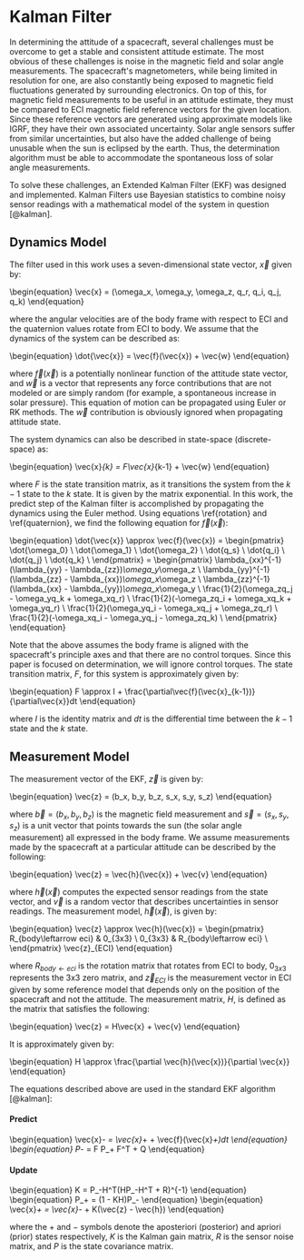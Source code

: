 
# Kalman Filter

In determining the attitude of a spacecraft, several challenges must be overcome to get a stable and consistent attitude estimate. The most obvious of these challenges is noise in the magnetic field and solar angle measurements. The spacecraft's magnetometers, while being limited in resolution for one, are also constantly being exposed to magnetic field fluctuations generated by surrounding electronics. On top of this, for magnetic field measurements to be useful in an attitude estimate, they must be compared to ECI magnetic field reference vectors for the given location. Since these reference vectors are generated using approximate models like IGRF, they have their own associated uncertainty. Solar angle sensors suffer from similar uncertainties, but also have the added challenge of being unusable when the sun is eclipsed by the earth. Thus, the determination algorithm must be able to accommodate the spontaneous loss of solar angle measurements.

To solve these challenges, an Extended Kalman Filter (EKF) was designed and implemented. Kalman Filters use Bayesian statistics to combine noisy sensor readings with a mathematical model of the system in question [@kalman].

## Dynamics Model

The filter used in this work uses a seven-dimensional state vector, $\vec{x}$ given by:

\begin{equation}
\vec{x} = (\omega_x, \omega_y, \omega_z, q_r, q_i, q_j, q_k)
\end{equation}

where the angular velocities are of the body frame with respect to ECI and the quaternion values rotate from ECI to body. We assume that the dynamics of the system can be described as:

\begin{equation}
\dot{\vec{x}} = \vec{f}(\vec{x}) + \vec{w}
\end{equation}

where $\vec{f}(\vec{x})$ is a potentially nonlinear function of the attitude state vector, and $\vec{w}$ is a vector that represents any force contributions that are not modeled or are simply random (for example, a spontaneous increase in solar pressure). This equation of motion can be propagated using Euler or RK methods. The $\vec{w}$ contribution is obviously ignored when propagating attitude state.

The system dynamics can also be described in state-space (discrete-space) as:

\begin{equation}
\vec{x}_{k} = F\vec{x}_{k-1} + \vec{w}
\end{equation}

where $F$ is the state transition matrix, as it transitions the system from the $k-1$ state to the $k$ state. It is given by the matrix exponential. In this work, the predict step of the Kalman filter is accomplished by propagating the dynamics using the Euler method. Using equations \ref{rotation} and \ref{quaternion}, we find the following equation for $\vec{f}(\vec{x})$:

\begin{equation}
\dot{\vec{x}} \approx \vec{f}(\vec{x}) = \begin{pmatrix}
            \dot{\omega_0} \\
            \dot{\omega_1} \\
            \dot{\omega_2} \\
            \dot{q_s} \\
            \dot{q_i} \\
            \dot{q_j} \\
            \dot{q_k} \\
         \end{pmatrix} = \begin{pmatrix}
                           \lambda_{xx}^{-1}(\lambda_{yy} - \lambda_{zz})*\omega_y*\omega_z \\
                           \lambda_{yy}^{-1}(\lambda_{zz} - \lambda_{xx})*\omega_x*\omega_z \\
                           \lambda_{zz}^{-1}(\lambda_{xx} - \lambda_{yy})*\omega_x*\omega_y \\
                           \frac{1}{2}(\omega_zq_j - \omega_yq_k + \omega_xq_r) \\
                           \frac{1}{2}(-\omega_zq_i + \omega_xq_k + \omega_yq_r) \\
                           \frac{1}{2}(\omega_yq_i - \omega_xq_j + \omega_zq_r)  \\
                           \frac{1}{2}(-\omega_xq_i - \omega_yq_j - \omega_zq_k) \\
                        \end{pmatrix}
\end{equation}

Note that the above assumes the body frame is aligned with the spacecraft's principle axes and that there are no control torques. Since this paper is focused on determination, we will ignore control torques. The state transition matrix, $F$, for this system is approximately given by:

\begin{equation}
F \approx I + \frac{\partial\vec{f}(\vec{x}_{k-1})}{\partial\vec{x}}dt
\end{equation}

where $I$ is the identity matrix and $dt$ is the differential time between the $k-1$ state and the $k$ state.

## Measurement Model

The measurement vector of the EKF, $\vec{z}$ is given by:

\begin{equation}
\vec{z} = (b_x, b_y, b_z, s_x, s_y, s_z)
\end{equation}

where $\vec{b} = (b_x, b_y, b_z)$ is the magnetic field measurement and $\vec{s} = (s_x, s_y, s_z)$ is a unit vector that points towards the sun (the solar angle measurement) all expressed in the body frame. We assume measurements made by the spacecraft at a particular attitude can be described by the following:

\begin{equation}
\vec{z} = \vec{h}(\vec{x}) + \vec{v}
\end{equation}

where $\vec{h}(\vec{x})$ computes the expected sensor readings from the state vector, and $\vec{v}$ is a random vector that describes uncertainties in sensor readings. The measurement model, $\vec{h}(\vec{x})$, is given by:

\begin{equation}
\vec{z} \approx \vec{h}(\vec{x}) = \begin{pmatrix}
R_{body\leftarrow eci} & 0_{3x3} \\
0_{3x3} & R_{body\leftarrow eci} \\
\end{pmatrix} \vec{z}_{ECI}
\end{equation}

where $R_{body\leftarrow eci}$ is the rotation matrix that rotates from ECI to body, $0_{3x3}$ represents the 3x3 zero matrix, and $\vec{z}_{ECI}$ is the measurement vector in ECI given by some reference model that depends only on the position of the spacecraft and not the attitude. The measurement matrix, $H$, is defined as the matrix that satisfies the following:

\begin{equation}
\vec{z} = H\vec{x} + \vec{v}
\end{equation}

It is approximately given by:

\begin{equation}
H \approx \frac{\partial \vec{h}(\vec{x})}{\partial \vec{x}}
\end{equation}

The equations described above are used in the standard EKF algorithm [@kalman]:

#### Predict
\begin{equation}
\vec{x}_- = \vec{x}_+ + \vec{f}(\vec{x}_+)dt
\end{equation}
\begin{equation}
P_- = F P_+ F^T + Q
\end{equation}

#### Update

\begin{equation}
K = P_-H^T(HP_-H^T + R)^{-1}
\end{equation}
\begin{equation}
P_+ = (1 - KH)P_-
\end{equation}
\begin{equation}
\vec{x}_+ = \vec{x}_- + K(\vec{z} - \vec{h})
\end{equation}

where the $+$ and $-$ symbols denote the aposteriori (posterior) and apriori (prior) states respectively, $K$ is the Kalman gain matrix, $R$ is the sensor noise matrix, and $P$ is the state covariance matrix.